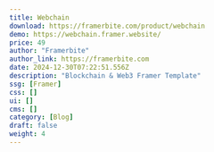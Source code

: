 ```yaml
---
title: Webchain
download: https://framerbite.com/product/webchain
demo: https://webchain.framer.website/
price: 49
author: "Framerbite"
author_link: https://framerbite.com
date: 2024-12-30T07:22:51.556Z
description: "Blockchain & Web3 Framer Template"
ssg: [Framer]
css: []
ui: []
cms: []
category: [Blog]
draft: false
weight: 4
---
```

